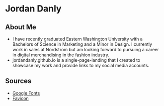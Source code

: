 # Jordan Danly


## About Me

* I have recently graduated Eastern Washington University with a Bachelors of Science in Marketing and a Minor in Design. I currently work in sales at Nordstrom but am looking forward to pursuing a career in digital merchandising in the fashion industry.
* jordandanly.github.io is a single-page-landing that I created to showcase my work and provide links to my social media accounts.

## Sources
* [Google Fonts](https://fonts.google.com) 
* [Favicon](https://favicon.io/emoji-favicons/)
 
